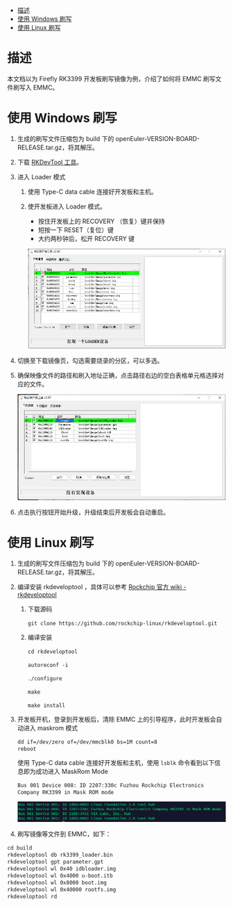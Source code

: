<!-- TOC -->

- [描述](#描述)
- [使用 Windows 刷写](#使用-Windows-刷写)
- [使用 Linux 刷写](#使用-Linux-刷写)

<!-- /TOC -->

# 描述

本文档以为 Firefly RK3399 开发板刷写镜像为例，介绍了如何将 EMMC 刷写文件刷写入 EMMC。

# 使用 Windows 刷写

1.  生成的刷写文件压缩包为 build 下的 openEuler-VERSION-BOARD-RELEASE.tar.gz，将其解压。

2.  下载 [RKDevTool 工具](http://www.t-firefly.com/doc/download/page/id/3.html#other_374)。

3.  进入 Loader 模式

    1.  使用 Type-C data cable 连接好开发板和主机。

    2.  使开发板进入 Loader 模式。
        - 按住开发板上的 RECOVERY （恢复）键并保持
        - 短按一下 RESET（复位）键
        - 大约两秒钟后，松开 RECOVERY 键

        ![loader](images/loader.png)

4.  切换至下载镜像页，勾选需要烧录的分区，可以多选。

5.  确保映像文件的路径和刷入地址正确，点击路径右边的空白表格单元格选择对应的文件。

    ![emmcaddress](images/emmcaddress.png)

6.  点击执行按钮开始升级，升级结束后开发板会自动重启。

# 使用 Linux 刷写

1.  生成的刷写文件压缩包为 build 下的 openEuler-VERSION-BOARD-RELEASE.tar.gz，将其解压。

2.  编译安装 rkdeveloptool ，具体可以参考 [Rockchip 官方 wiki - rkdeveloptool](http://opensource.rock-chips.com/wiki_Rkdeveloptool)
    
    1.  下载源码

        `git clone https://github.com/rockchip-linux/rkdeveloptool.git`

    2.  编译安装

        `cd rkdeveloptool`

        `autoreconf -i`

        `./configure`

        `make`

        `make install`


3.  开发板开机，登录到开发板后，清除 EMMC 上的引导程序，此时开发板会自动进入 maskrom 模式

    ```
    dd if=/dev/zero of=/dev/mmcblk0 bs=1M count=8
    reboot
    ```

    使用 Type-C data cable 连接好开发板和主机，使用 `lsblk` 命令看到以下信息即为成功进入 MaskRom Mode

    ```
    Bus 001 Device 008: ID 2207:330c Fuzhou Rockchip Electronics Company RK3399 in Mask ROM mode
    ```

    ![maskrommode](images/maskrommode.png)

4.  刷写镜像等文件到 EMMC，如下：

```
cd build
rkdeveloptool db rk3399_loader.bin
rkdeveloptool gpt parameter.gpt
rkdeveloptool wl 0x40 idbloader.img
rkdeveloptool wl 0x4000 u-boot.itb
rkdeveloptool wl 0x8000 boot.img
rkdeveloptool wl 0x40000 rootfs.img
rkdeveloptool rd
```